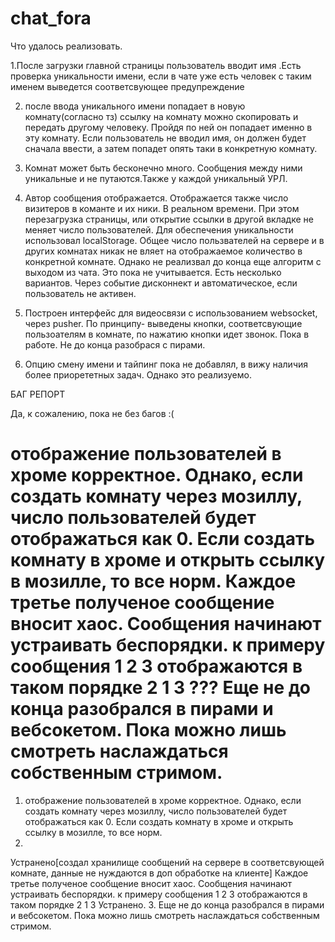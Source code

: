# chat_fora

Что удалось реализовать.

1.После загрузки главной страницы пользователь вводит имя
 .Есть проверка уникальности имени,
 если в чате уже есть человек с таким именем выведется соответсвующее предупреждение

2. после ввода уникального имени попадает в новую комнату(согласно тз)
ссылку на комнату можно скопировать и передать другому человеку. Пройдя по ней он попадает
именно в эту комнату. Если пользователь не вводил имя, он должен будет сначала ввести, а затем
попадет опять таки в конкретную комнату.

3. Комнат может быть бесконечно много. Сообщения между ними уникальные и не путаются.Также у каждой уникальный УРЛ.

4. Автор сообщения отображается. Отображается также число визитеров в команте и их ники. В реальном времени.
При этом перезагрузка страницы, или открытие ссылки в другой вкладке не меняет число пользователей.
Для обеспечения уникальности использовал localStorage.
Общее число пользвателей на сервере и в других комнатах никак не вляет на отображаемое количество в конкретной комнате.
Однако не реализвал до конца еще алгоритм с выходом из чата. Это пока не учитывается. Есть несколько вариантов.
Через событие дисконнект и автоматическое, если пользователь не активен.

5. Построен интерфейс для видеосвязи с использованием websocket, через pusher. По принципу- выведены кнопки, соответсвующие
пользоателям в комнате, по нажатию кнопки идет звонок. Пока в работе. Не до конца разобрася с пирами.

6. Опцию смену имени и тайпинг пока не добавлял, в вижу наличия более приорететных задач. Однако это реализуемо.


БАГ РЕПОРТ

Да, к сожалению, пока не без багов :(


отображение пользователей в хроме корректное. Однако, если создать комнату через мозиллу, число пользователей будет отображаться как 0. Если создать комнату в хроме и открыть ссылку в мозилле, то все норм.
Каждое третье полученое сообщение вносит хаос. Сообщения начинают устраивать беспорядки. к примеру сообщения 1 2 3 отображаются в таком порядке 2 1 3 ???
Еще не до конца разобрался в пирами и вебсокетом. Пока можно лишь смотреть наслаждаться собственным стримом.
=======
1. отображение пользователей в хроме корректное. Однако, если создать комнату через мозиллу, число пользователей
будет отображаться как 0. Если создать комнату в хроме и открыть ссылку в мозилле, то все норм.
2.
Устранено[создал хранилище сообщений на сервере в соответсвующей комнате, данные не нуждаются в доп обработке на клиенте]
 Каждое третье полученое сообщение вносит хаос. Сообщения начинают устраивать беспорядки. к примеру сообщения
1
2
3
отображаются в таком порядке
2
1
3
Устранено.
3. Еще не до конца разобрался в пирами и вебсокетом. Пока можно лишь смотреть наслаждаться собственным стримом.
